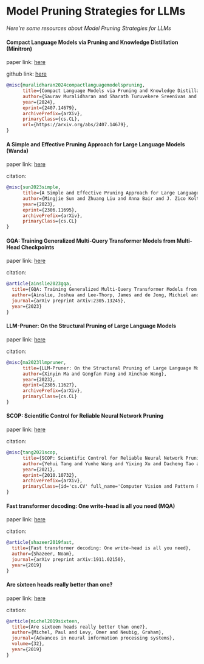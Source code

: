 # Model Pruning Strategies for LLMs
*Here're some resources about Model Pruning Strategies for LLMs*


#### Compact Language Models via Pruning and Knowledge Distillation (Minitron)

paper link: [here](https://arxiv.org/pdf/2407.14679)

github link: [here](https://github.com/NVlabs/Minitron)

```bibtex
@misc{muralidharan2024compactlanguagemodelspruning,
      title={Compact Language Models via Pruning and Knowledge Distillation}, 
      author={Saurav Muralidharan and Sharath Turuvekere Sreenivas and Raviraj Joshi and Marcin Chochowski and Mostofa Patwary and Mohammad Shoeybi and Bryan Catanzaro and Jan Kautz and Pavlo Molchanov},
      year={2024},
      eprint={2407.14679},
      archivePrefix={arXiv},
      primaryClass={cs.CL},
      url={https://arxiv.org/abs/2407.14679}, 
}
```


#### A Simple and Effective Pruning Approach for Large Language Models (Wanda)

paper link: [here](https://arxiv.org/pdf/2306.11695.pdf)

citation:
```bibtex
@misc{sun2023simple,
      title={A Simple and Effective Pruning Approach for Large Language Models}, 
      author={Mingjie Sun and Zhuang Liu and Anna Bair and J. Zico Kolter},
      year={2023},
      eprint={2306.11695},
      archivePrefix={arXiv},
      primaryClass={cs.CL}
}
```

#### GQA: Training Generalized Multi-Query Transformer Models from Multi-Head Checkpoints

paper link: [here](https://arxiv.org/pdf/2305.13245)

citation:

```bibtex
@article{ainslie2023gqa,
  title={GQA: Training Generalized Multi-Query Transformer Models from Multi-Head Checkpoints},
  author={Ainslie, Joshua and Lee-Thorp, James and de Jong, Michiel and Zemlyanskiy, Yury and Lebr{\'o}n, Federico and Sanghai, Sumit},
  journal={arXiv preprint arXiv:2305.13245},
  year={2023}
}
```


#### LLM-Pruner: On the Structural Pruning of Large Language Models

paper link: [here](https://arxiv.org/pdf/2305.11627.pdf)

citation:
```bibtex
@misc{ma2023llmpruner,
      title={LLM-Pruner: On the Structural Pruning of Large Language Models}, 
      author={Xinyin Ma and Gongfan Fang and Xinchao Wang},
      year={2023},
      eprint={2305.11627},
      archivePrefix={arXiv},
      primaryClass={cs.CL}
}
```


#### SCOP: Scientific Control for Reliable Neural Network Pruning

paper link: [here](https://arxiv.org/pdf/2010.10732)

citation:

```bibtex
@misc{tang2021scop,
      title={SCOP: Scientific Control for Reliable Neural Network Pruning}, 
      author={Yehui Tang and Yunhe Wang and Yixing Xu and Dacheng Tao and Chunjing Xu and Chao Xu and Chang Xu},
      year={2021},
      eprint={2010.10732},
      archivePrefix={arXiv},
      primaryClass={id='cs.CV' full_name='Computer Vision and Pattern Recognition' is_active=True alt_name=None in_archive='cs' is_general=False description='Covers image processing, computer vision, pattern recognition, and scene understanding. Roughly includes material in ACM Subject Classes I.2.10, I.4, and I.5.'}
}
```

#### Fast transformer decoding: One write-head is all you need (MQA)

paper link: [here](https://arxiv.org/pdf/1911.02150.pdf?trk=public_post_comment-text)

citation:

```bibtex
@article{shazeer2019fast,
  title={Fast transformer decoding: One write-head is all you need},
  author={Shazeer, Noam},
  journal={arXiv preprint arXiv:1911.02150},
  year={2019}
}
```


#### Are sixteen heads really better than one?

paper link: [here](https://proceedings.neurips.cc/paper_files/paper/2019/file/2c601ad9d2ff9bc8b282670cdd54f69f-Paper.pdf)

citation:

```bibtex
@article{michel2019sixteen,
  title={Are sixteen heads really better than one?},
  author={Michel, Paul and Levy, Omer and Neubig, Graham},
  journal={Advances in neural information processing systems},
  volume={32},
  year={2019}
}
```